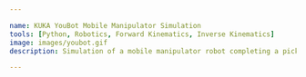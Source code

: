 ```yaml
---

name: KUKA YouBot Mobile Manipulator Simulation
tools: [Python, Robotics, Forward Kinematics, Inverse Kinematics]
image: images/youbot.gif
description: Simulation of a mobile manipulator robot completing a pick and place task

---
```

